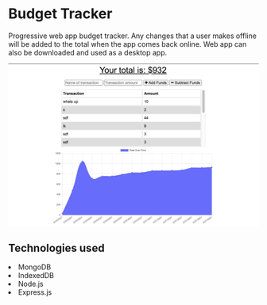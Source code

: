 # Budget Tracker
Progressive web app budget tracker. Any changes that a user makes offline will be added to the total when the app comes back online.
Web app can also be downloaded and used as a desktop app.

![screen shot](./public/images/tracker.png)

## Technologies used
<li> MongoDB
<li> IndexedDB
<li> Node.js
<li> Express.js